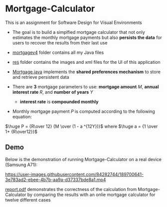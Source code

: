 # Mortgage-Calculator
This is an assignment for Software Design for Visual Environments

* The goal is to build a simplfied mortgage calculator that not only estimates the monthly mortgage payments but also **persists the data** for users to recover the results from their last use

* [mortgagev4](java/com/jblearning/mortgagev4) folder contains all my Java files 
* [res](res) folder contains the images and xml files for the UI of this application
* [Mortgage.java](java/com/jblearning/mortgagev4/Mortgage.java) implements the **shared preferences mechanism** to store and retrieve persistent data

* There are **3** mortgage parameters to use:  **mortgage amount** $M$, **annual interest rate** $R$, and **number of years** $Y$
  * **interest rate** is **compounded monthly**
* Monthly mortgage payment $P$ is computed according to the following equation:

$\huge P = {R\over 12} {M \over (1 - a ^{12Y})}$ where $\huge a = {1 \over 1+ {R\over12}}$

## Demo
Below is the demonstration of running Mortgage-Calculator on a real device (Samsung A71):


https://user-images.githubusercontent.com/84282744/189700641-3e783ad2-ebee-4b7b-aa9a-d37337bde8a1.mp4



[report.pdf](report.pdf) demonstrates the correctness of the calculation from Mortgage-Calculator by comparing the results with an onlie mortgage calculator for twelve different cases 
